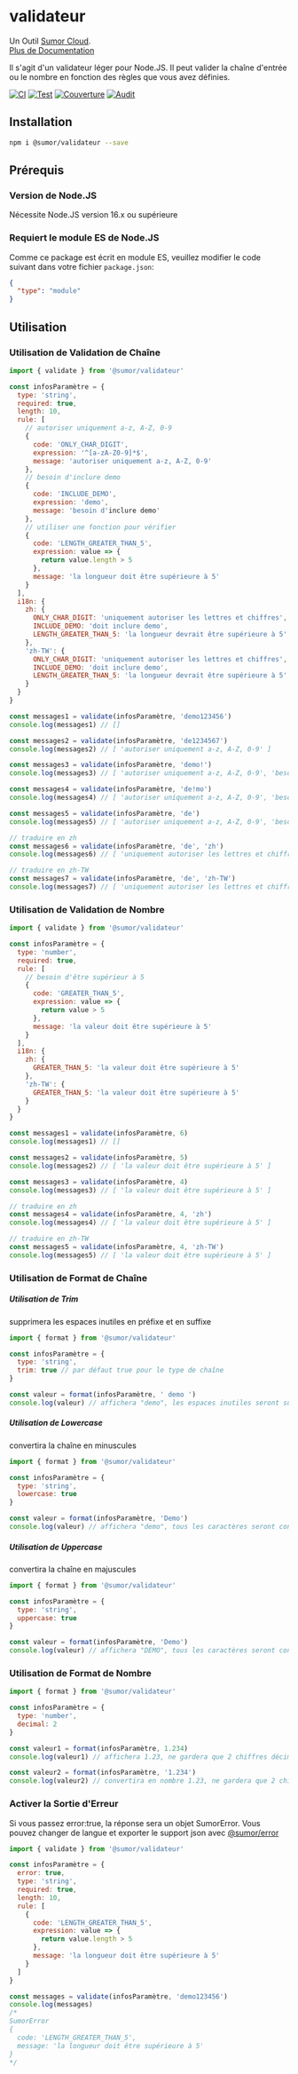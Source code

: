# validateur

Un Outil [Sumor Cloud](https://sumor.cloud).  
[Plus de Documentation](https://sumor.cloud/validateur)

Il s'agit d'un validateur léger pour Node.JS.
Il peut valider la chaîne d'entrée ou le nombre en fonction des règles que vous avez définies.

[![CI](https://github.com/sumor-cloud/validateur/actions/workflows/ci.yml/badge.svg)](https://github.com/sumor-cloud/validateur/actions/workflows/ci.yml)
[![Test](https://github.com/sumor-cloud/validateur/actions/workflows/ut.yml/badge.svg)](https://github.com/sumor-cloud/validateur/actions/workflows/ut.yml)
[![Couverture](https://github.com/sumor-cloud/validateur/actions/workflows/coverage.yml/badge.svg)](https://github.com/sumor-cloud/validateur/actions/workflows/coverage.yml)
[![Audit](https://github.com/sumor-cloud/validateur/actions/workflows/audit.yml/badge.svg)](https://github.com/sumor-cloud/validateur/actions/workflows/audit.yml)

## Installation

```bash
npm i @sumor/validateur --save
```

## Prérequis

### Version de Node.JS

Nécessite Node.JS version 16.x ou supérieure

### Requiert le module ES de Node.JS

Comme ce package est écrit en module ES,
veuillez modifier le code suivant dans votre fichier `package.json`:

```json
{
  "type": "module"
}
```

## Utilisation

### Utilisation de Validation de Chaîne

```js
import { validate } from '@sumor/validateur'

const infosParamètre = {
  type: 'string',
  required: true,
  length: 10,
  rule: [
    // autoriser uniquement a-z, A-Z, 0-9
    {
      code: 'ONLY_CHAR_DIGIT',
      expression: '^[a-zA-Z0-9]*$',
      message: 'autoriser uniquement a-z, A-Z, 0-9'
    },
    // besoin d'inclure demo
    {
      code: 'INCLUDE_DEMO',
      expression: 'demo',
      message: 'besoin d'inclure demo'
    },
    // utiliser une fonction pour vérifier
    {
      code: 'LENGTH_GREATER_THAN_5',
      expression: value => {
        return value.length > 5
      },
      message: 'la longueur doit être supérieure à 5'
    }
  ],
  i18n: {
    zh: {
      ONLY_CHAR_DIGIT: 'uniquement autoriser les lettres et chiffres',
      INCLUDE_DEMO: 'doit inclure demo',
      LENGTH_GREATER_THAN_5: 'la longueur devrait être supérieure à 5'
    },
    'zh-TW': {
      ONLY_CHAR_DIGIT: 'uniquement autoriser les lettres et chiffres',
      INCLUDE_DEMO: 'doit inclure demo',
      LENGTH_GREATER_THAN_5: 'la longueur devrait être supérieure à 5'
    }
  }
}

const messages1 = validate(infosParamètre, 'demo123456')
console.log(messages1) // []

const messages2 = validate(infosParamètre, 'de1234567')
console.log(messages2) // [ 'autoriser uniquement a-z, A-Z, 0-9' ]

const messages3 = validate(infosParamètre, 'demo!')
console.log(messages3) // [ 'autoriser uniquement a-z, A-Z, 0-9', 'besoin d'inclure demo' ]

const messages4 = validate(infosParamètre, 'de!mo')
console.log(messages4) // [ 'autoriser uniquement a-z, A-Z, 0-9', 'besoin d'inclure demo' ]

const messages5 = validate(infosParamètre, 'de')
console.log(messages5) // [ 'autoriser uniquement a-z, A-Z, 0-9', 'besoin d'inclure demo', 'la longueur doit être supérieure à 5' ]

// traduire en zh
const messages6 = validate(infosParamètre, 'de', 'zh')
console.log(messages6) // [ 'uniquement autoriser les lettres et chiffres', 'doit inclure demo', 'la longueur devrait être supérieure à 5' ]

// traduire en zh-TW
const messages7 = validate(infosParamètre, 'de', 'zh-TW')
console.log(messages7) // [ 'uniquement autoriser les lettres et chiffres', 'doit inclure demo', 'la longueur devrait être supérieure à 5' ]
```

### Utilisation de Validation de Nombre

```js
import { validate } from '@sumor/validateur'

const infosParamètre = {
  type: 'number',
  required: true,
  rule: [
    // besoin d'être supérieur à 5
    {
      code: 'GREATER_THAN_5',
      expression: value => {
        return value > 5
      },
      message: 'la valeur doit être supérieure à 5'
    }
  ],
  i18n: {
    zh: {
      GREATER_THAN_5: 'la valeur doit être supérieure à 5'
    },
    'zh-TW': {
      GREATER_THAN_5: 'la valeur doit être supérieure à 5'
    }
  }
}

const messages1 = validate(infosParamètre, 6)
console.log(messages1) // []

const messages2 = validate(infosParamètre, 5)
console.log(messages2) // [ 'la valeur doit être supérieure à 5' ]

const messages3 = validate(infosParamètre, 4)
console.log(messages3) // [ 'la valeur doit être supérieure à 5' ]

// traduire en zh
const messages4 = validate(infosParamètre, 4, 'zh')
console.log(messages4) // [ 'la valeur doit être supérieure à 5' ]

// traduire en zh-TW
const messages5 = validate(infosParamètre, 4, 'zh-TW')
console.log(messages5) // [ 'la valeur doit être supérieure à 5' ]
```

### Utilisation de Format de Chaîne

##### Utilisation de Trim

supprimera les espaces inutiles en préfixe et en suffixe

```js
import { format } from '@sumor/validateur'

const infosParamètre = {
  type: 'string',
  trim: true // par défaut true pour le type de chaîne
}

const valeur = format(infosParamètre, ' demo ')
console.log(valeur) // affichera "demo", les espaces inutiles seront supprimés
```

##### Utilisation de Lowercase

convertira la chaîne en minuscules

```js
import { format } from '@sumor/validateur'

const infosParamètre = {
  type: 'string',
  lowercase: true
}

const valeur = format(infosParamètre, 'Demo')
console.log(valeur) // affichera "demo", tous les caractères seront convertis en minuscules
```

##### Utilisation de Uppercase

convertira la chaîne en majuscules

```js
import { format } from '@sumor/validateur'

const infosParamètre = {
  type: 'string',
  uppercase: true
}

const valeur = format(infosParamètre, 'Demo')
console.log(valeur) // affichera "DEMO", tous les caractères seront convertis en majuscules
```

### Utilisation de Format de Nombre

```js
import { format } from '@sumor/validateur'

const infosParamètre = {
  type: 'number',
  decimal: 2
}

const valeur1 = format(infosParamètre, 1.234)
console.log(valeur1) // affichera 1.23, ne gardera que 2 chiffres décimaux

const valeur2 = format(infosParamètre, '1.234')
console.log(valeur2) // convertira en nombre 1.23, ne gardera que 2 chiffres décimaux
```

### Activer la Sortie d'Erreur

Si vous passez error:true, la réponse sera un objet SumorError.
Vous pouvez changer de langue et exporter le support json avec [@sumor/error](https://www.npmjs.com/package/@sumor/error)

```js
import { validate } from '@sumor/validateur'

const infosParamètre = {
  error: true,
  type: 'string',
  required: true,
  length: 10,
  rule: [
    {
      code: 'LENGTH_GREATER_THAN_5',
      expression: value => {
        return value.length > 5
      },
      message: 'la longueur doit être supérieure à 5'
    }
  ]
}

const messages = validate(infosParamètre, 'demo123456')
console.log(messages) 
/* 
SumorError
{
  code: 'LENGTH_GREATER_THAN_5',
  message: 'la longueur doit être supérieure à 5'
}
*/
```